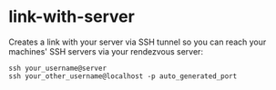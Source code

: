 # link-with-server

Creates a link with your server via SSH tunnel so you can reach your machines' SSH servers via your rendezvous server: 

```
ssh your_username@server
ssh your_other_username@localhost -p auto_generated_port
```
